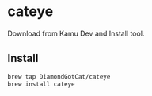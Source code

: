 # cateye
Download from Kamu Dev and Install tool.

## Install

```zsh
brew tap DiamondGotCat/cateye
brew install cateye
```
